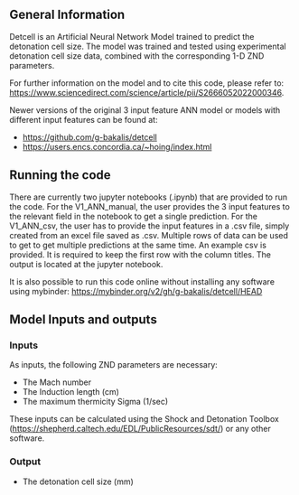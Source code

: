 ## General Information
Detcell is an Artificial Neural Network Model trained to predict the detonation cell size.
The model was trained and tested using experimental detonation cell size data, combined with the corresponding 1-D ZND parameters.

For further information on the model and to cite this code, please refer to: https://www.sciencedirect.com/science/article/pii/S2666052022000346.

Newer versions of the original 3 input feature ANN model or models with different input features can be found at:
- https://github.com/g-bakalis/detcell
- https://users.encs.concordia.ca/~hoing/index.html

## Running the code
There are currently two jupyter notebooks (.ipynb) that are provided to run the code. For the V1_ANN_manual, the user provides the 3 input features to the relevant field in the notebook to  get a single prediction. For the V1_ANN_csv, the user has to provide the input features in a .csv file, simply created from an excel file saved as .csv. Multiple rows of data can be used to get to get multiple predictions at the same time. An example csv is provided. It is required to keep the first row with the column titles.  The output is located at the jupyter notebook.

It is also possible to run this code online without installing any software using mybinder: 
https://mybinder.org/v2/gh/g-bakalis/detcell/HEAD

## Model Inputs and outputs
### Inputs
As inputs, the following ZND parameters are necessary:
- The Mach number
- The Induction length (cm)
- The maximum thermicity Sigma (1/sec)

These inputs can be calculated using the Shock and Detonation Toolbox (https://shepherd.caltech.edu/EDL/PublicResources/sdt/) or any other software.


### Output
- The detonation cell size (mm)

